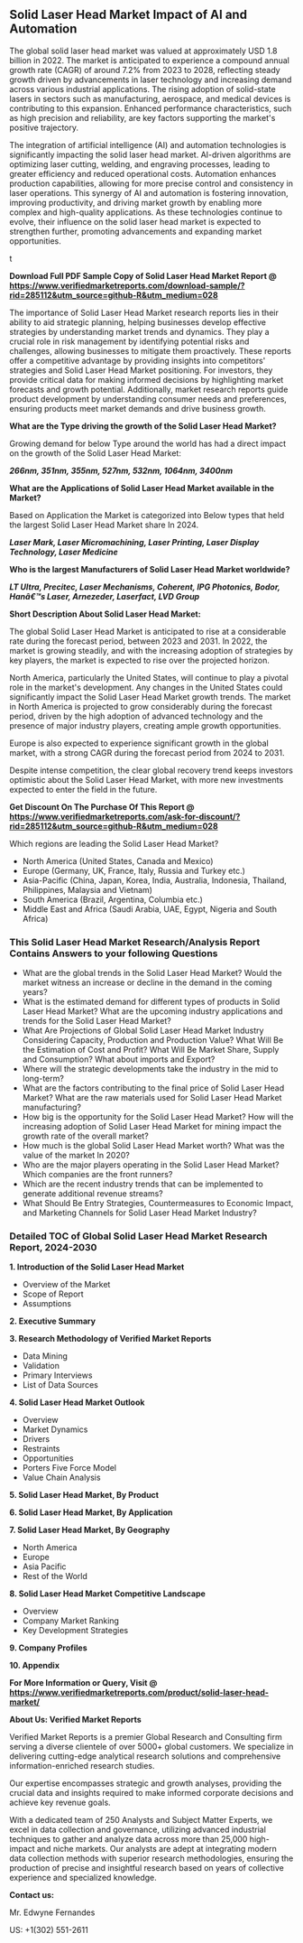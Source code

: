 <h2>Solid Laser Head Market Impact of AI and Automation</h2><p>The global solid laser head market was valued at approximately USD 1.8 billion in 2022. The market is anticipated to experience a compound annual growth rate (CAGR) of around 7.2% from 2023 to 2028, reflecting steady growth driven by advancements in laser technology and increasing demand across various industrial applications. The rising adoption of solid-state lasers in sectors such as manufacturing, aerospace, and medical devices is contributing to this expansion. Enhanced performance characteristics, such as high precision and reliability, are key factors supporting the market's positive trajectory.</p><p>The integration of artificial intelligence (AI) and automation technologies is significantly impacting the solid laser head market. AI-driven algorithms are optimizing laser cutting, welding, and engraving processes, leading to greater efficiency and reduced operational costs. Automation enhances production capabilities, allowing for more precise control and consistency in laser operations. This synergy of AI and automation is fostering innovation, improving productivity, and driving market growth by enabling more complex and high-quality applications. As these technologies continue to evolve, their influence on the solid laser head market is expected to strengthen further, promoting advancements and expanding market opportunities.</p>t</p><p id="" class=""><strong>Download Full PDF Sample Copy of Solid Laser Head Market Report @ <a href="https://www.verifiedmarketreports.com/download-sample/?rid=285112&utm_source=github-R&utm_medium=028" target="_blank">https://www.verifiedmarketreports.com/download-sample/?rid=285112&utm_source=github-R&utm_medium=028</a></strong></p><p>The importance of&nbsp;Solid Laser Head Market research reports lies in their ability to aid strategic planning, helping businesses develop effective strategies by understanding market trends and dynamics. They play a crucial role in risk management by identifying potential risks and challenges, allowing businesses to mitigate them proactively. These reports offer a competitive advantage by providing insights into competitors' strategies and Solid Laser Head Market positioning. For investors, they provide critical data for making informed decisions by highlighting market forecasts and growth potential. Additionally, market research reports guide product development by understanding consumer needs and preferences, ensuring products meet market demands and drive business growth.</p><p><strong>What are the&nbsp;Type driving the growth of the Solid Laser Head Market?</strong></p><p id="" class="">Growing demand for below Type around the world has had a direct impact on the growth of the Solid Laser Head Market:</p><em><strong>266nm, 351nm, 355nm, 527nm, 532nm, 1064nm, 3400nm</strong></em></p><strong>What are the&nbsp;Applications&nbsp;of Solid Laser Head Market available in the Market?</strong></p><p id="" class="">Based on Application the Market is categorized into Below types that held the largest Solid Laser Head Market share In 2024.</p><em><strong>Laser Mark, Laser Micromachining, Laser Printing, Laser Display Technology, Laser Medicine</strong></em></p><strong>Who is the largest Manufacturers of Solid Laser Head Market worldwide?</strong></p><p><em><strong>LT Ultra, Precitec, Laser Mechanisms, Coherent, IPG Photonics, Bodor, Hanâ€™s Laser, Arnezeder, Laserfact, LVD Group</strong></em></p><p id="" class=""><strong>Short Description About Solid Laser Head Market:</strong></p><p>The global Solid Laser Head Market is anticipated to rise at a considerable rate during the forecast period, between 2023 and 2031. In 2022, the market is growing steadily, and with the increasing adoption of strategies by key players, the market is expected to rise over the projected horizon.</p><p>North America, particularly the United States, will continue to play a pivotal role in the market's development. Any changes in the United States could significantly impact the Solid Laser Head Market growth trends. The market in North America is projected to grow considerably during the forecast period, driven by the high adoption of advanced technology and the presence of major industry players, creating ample growth opportunities.</p><p>Europe is also expected to experience significant growth in the global market, with a strong CAGR during the forecast period from 2024 to 2031.</p><p>Despite intense competition, the clear global recovery trend keeps investors optimistic about the Solid Laser Head Market, with more new investments expected to enter the field in the future.</p><p id="" class=""><strong>Get Discount On The Purchase Of This Report @ <a href="https://www.verifiedmarketreports.com/ask-for-discount/?rid=285112&utm_source=github-R&utm_medium=028" target="_blank">https://www.verifiedmarketreports.com/ask-for-discount/?rid=285112&utm_source=github-R&utm_medium=028</a></strong></p>Which regions are leading the Solid Laser Head Market?</p><ul><li>North America (United States, Canada and Mexico)</li><li>Europe (Germany, UK, France, Italy, Russia and Turkey etc.)</li><li>Asia-Pacific (China, Japan, Korea, India, Australia, Indonesia, Thailand, Philippines, Malaysia and Vietnam)</li><li>South America (Brazil, Argentina, Columbia etc.)</li><li>Middle East and Africa (Saudi Arabia, UAE, Egypt, Nigeria and South Africa)</li></ul><h3 id="" class="">This Solid Laser Head Market Research/Analysis Report Contains Answers to your following Questions</h3><ul><li>What are the global trends in the Solid Laser Head Market? Would the market witness an increase or decline in the demand in the coming years?</li><li>What is the estimated demand for different types of products in Solid Laser Head Market? What are the upcoming industry applications and trends for the Solid Laser Head Market?</li><li>What Are Projections of Global Solid Laser Head Market Industry Considering Capacity, Production and Production Value? What Will Be the Estimation of Cost and Profit? What Will Be Market Share, Supply and Consumption? What about imports and Export?</li><li>Where will the strategic developments take the industry in the mid to long-term?</li><li>What are the factors contributing to the final price of Solid Laser Head Market? What are the raw materials used for Solid Laser Head Market manufacturing?</li><li>How big is the opportunity for the Solid Laser Head Market? How will the increasing adoption of Solid Laser Head Market for mining impact the growth rate of the overall market?</li><li>How much is the global Solid Laser Head Market worth? What was the value of the market In 2020?</li><li>Who are the major players operating in the Solid Laser Head Market? Which companies are the front runners?</li><li>Which are the recent industry trends that can be implemented to generate additional revenue streams?</li><li>What Should Be Entry Strategies, Countermeasures to Economic Impact, and Marketing Channels for Solid Laser Head Market Industry?</li></ul><h3 id="" class="">Detailed TOC of Global Solid Laser Head Market Research Report, 2024-2030</h3><p id="" class=""><strong>1. Introduction of the Solid Laser Head Market</strong></p><ul><li>Overview of the Market</li><li>Scope of Report</li><li>Assumptions</li></ul><p id="" class=""><strong>2. Executive Summary</strong></p><p id="" class=""><strong>3. Research Methodology of Verified Market Reports</strong></p><ul><li>Data Mining</li><li>Validation</li><li>Primary Interviews</li><li>List of Data Sources</li></ul><p id="" class=""><strong>4. Solid Laser Head Market Outlook</strong></p><ul><li>Overview</li><li>Market Dynamics</li><li>Drivers</li><li>Restraints</li><li>Opportunities</li><li>Porters Five Force Model</li><li>Value Chain Analysis</li></ul><p id="" class=""><strong>5. Solid Laser Head Market, By Product</strong></p><p id="" class=""><strong>6. Solid Laser Head Market, By Application</strong></p><p id="" class=""><strong>7. Solid Laser Head Market, By Geography</strong></p><ul><li>North America</li><li>Europe</li><li>Asia Pacific</li><li>Rest of the World</li></ul><p id="" class=""><strong>8. Solid Laser Head Market Competitive Landscape</strong></p><ul><li>Overview</li><li>Company Market Ranking</li><li>Key Development Strategies</li></ul><p id="" class=""><strong>9. Company Profiles</strong></p><p id="" class=""><strong>10. Appendix</strong></p><p id="" class=""><strong>For More Information or Query, Visit @ <a href="https://www.verifiedmarketreports.com/product/solid-laser-head-market/" target="_blank">https://www.verifiedmarketreports.com/product/solid-laser-head-market/</a></strong></p><p id="" class=""><strong>About Us: Verified Market Reports</strong></p><p id="" class="">Verified Market Reports is a premier Global Research and Consulting firm serving a diverse clientele of over 5000+ global customers. We specialize in delivering cutting-edge analytical research solutions and comprehensive information-enriched research studies.</p><p id="" class="">Our expertise encompasses strategic and growth analyses, providing the crucial data and insights required to make informed corporate decisions and achieve key revenue goals.</p><p id="" class="">With a dedicated team of 250 Analysts and Subject Matter Experts, we excel in data collection and governance, utilizing advanced industrial techniques to gather and analyze data across more than 25,000 high-impact and niche markets. Our analysts are adept at integrating modern data collection methods with superior research methodologies, ensuring the production of precise and insightful research based on years of collective experience and specialized knowledge.</p><p id="" class=""><strong>Contact us:</strong></p><p id="" class="">Mr. Edwyne Fernandes</p><p id="" class="">US: +1(302) 551-2611</p>